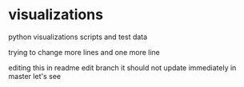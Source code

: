 # visualizations
python visualizations scripts and test data 

trying to change
more lines and 
one more line


editing this in readme edit branch
it should not update immediately in master
let's see